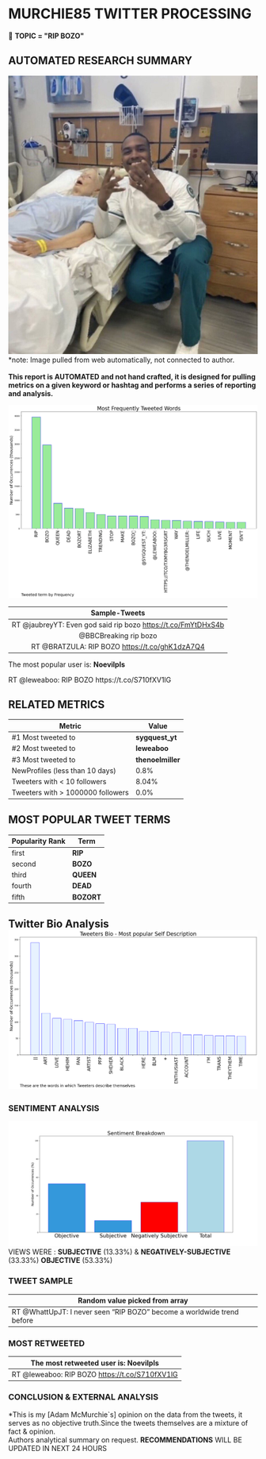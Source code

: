 # MURCHIE85 TWITTER PROCESSING 
&#x1F34E; **TOPIC = "RIP BOZO"**

## AUTOMATED RESEARCH SUMMARY

![image](assets/2022-09-08hashtagImage.png)*note: Image pulled from web automatically, not connected to author.
<br></br>
<b> This report is AUTOMATED and not hand crafted, it is designed for pulling metrics on a given keyword or hashtag and performs a series of reporting and analysis.</b>



![image](assets/2022-09-08TWEETS.png)



|                **Sample-Tweets**        |
| :-------------: |
| RT @jaubreyYT: Even god said rip bozo https://t.co/FmYtDHxS4b |
| @BBCBreaking rip bozo |
| RT @BRATZULA: RIP BOZO https://t.co/ghK1dzA7Q4 |

The most popular user is: **Noevilpls**
<div class="alert alert-block alert-danger"> RT @leweaboo: RIP BOZO https://t.co/S710fXV1lG</div>

## RELATED METRICS<br>
| Metric | Value |
| ------------- | ------------- |
| #1 Most tweeted to  | **sygquest_yt** |
| #2 Most tweeted to  | **leweaboo** |
| #3 Most tweeted to  | **thenoelmiller** |
| NewProfiles (less than 10 days) | 0.8%  |
| Tweeters with < 10 followers  | 8.04%|
| Tweeters with > 1000000 followers  | 0.0%  |



## MOST POPULAR TWEET TERMS 


| Popularity Rank  | Term |
| ------------- | ------------- |
| first  | **RIP**  |
| second  | **BOZO**  |
| third  | **QUEEN** |
| fourth  | **DEAD**  |
| fifth  | **BOZORT**  |


## Twitter Bio Analysis![image](assets/2022-09-08BIO.png)
### SENTIMENT ANALYSIS
![image](assets/2022-09-08sentiment.png)
VIEWS WERE : **SUBJECTIVE**  (13.33%) & **NEGATIVELY-SUBJECTIVE** (33.33%) **OBJECTIVE** (53.33%)

### TWEET SAMPLE 
| Random value picked from array |
| ------------- |
|RT @WhattUpJT: I never seen “RIP BOZO” become a worldwide trend before |

### MOST RETWEETED 

| The most retweeted user is: **Noevilpls**  |
| ------------- |
| RT @leweaboo: RIP BOZO https://t.co/S710fXV1lG |

### CONCLUSION & EXTERNAL ANALYSIS

*This is my [Adam McMurchie`s] opinion on the data from the tweets, it serves as no objective truth.Since the tweets themselves are a mixture of fact & opinion.<br>
Authors analytical summary on request.
**RECOMMENDATIONS** WILL BE UPDATED IN NEXT  24 HOURS <br>